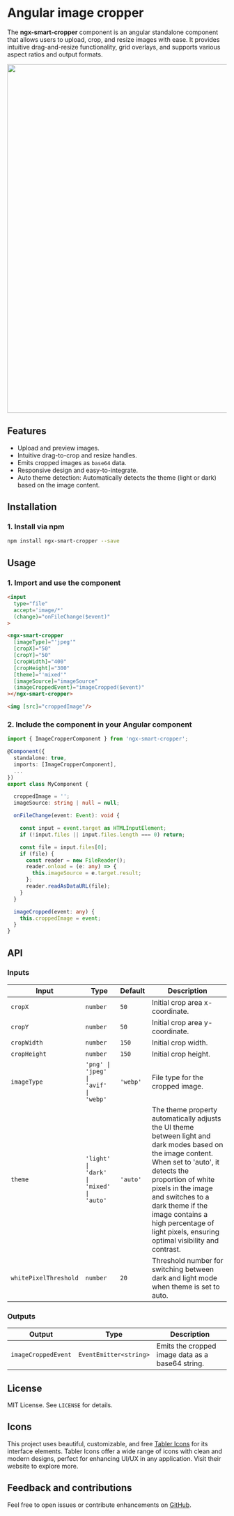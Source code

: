 #  Angular image cropper

The **ngx-smart-cropper** component is an angular standalone component that allows users to upload, crop, and resize images with ease. It provides intuitive drag-and-resize functionality, grid overlays, and supports various aspect ratios and output formats.

<img src="https://upsights.fra1.digitaloceanspaces.com/ngx-smart-cropper/assets/images/michele.png" width="800" >

## Features
- Upload and preview images.
- Intuitive drag-to-crop and resize handles.
- Emits cropped images as `base64` data.
- Responsive design and easy-to-integrate.
- Auto theme detection: Automatically detects the theme (light or dark) based on the image content.


## Installation

### 1. Install via npm
```bash
npm install ngx-smart-cropper --save
```


## Usage

### 1. Import and use the component

```html
<input 
  type="file" 
  accept='image/*' 
  (change)="onFileChange($event)"
>

<ngx-smart-cropper
  [imageType]="'jpeg'"
  [cropX]="50"
  [cropY]="50"
  [cropWidth]="400"
  [cropHeight]="300"
  [theme]="'mixed'"
  [imageSource]="imageSource"
  (imageCroppedEvent)="imageCropped($event)"
></ngx-smart-cropper>

<img [src]="croppedImage"/>
```

### 2. Include the component in your Angular component

```typescript
import { ImageCropperComponent } from 'ngx-smart-cropper';

@Component({
  standalone: true,
  imports: [ImageCropperComponent],
  ...
})
export class MyComponent {

  croppedImage = '';
  imageSource: string | null = null;

  onFileChange(event: Event): void {

    const input = event.target as HTMLInputElement;
    if (!input.files || input.files.length === 0) return;

    const file = input.files[0];
    if (file) {
      const reader = new FileReader();
      reader.onload = (e: any) => {
        this.imageSource = e.target.result;
      };
      reader.readAsDataURL(file);
    }
  }

  imageCropped(event: any) {
    this.croppedImage = event;
  }
}
```


## API

### Inputs

| Input               | Type               | Default | Description                                              |
|---------------------|-------------------------|---------|----------------------------------------------------------|
| `cropX`             | `number`                | `50`    | Initial crop area x-coordinate.                          |
| `cropY`             | `number`                | `50`    | Initial crop area y-coordinate.                          |
| `cropWidth`         | `number`                | `150`   | Initial crop width.                                      |
| `cropHeight`        | `number`                | `150`   | Initial crop height.                                     |
| `imageType`         | `'png' \| 'jpeg'  \| 'avif' \| 'webp' ` | `'webp'`   | File type for the cropped image.                       |
| `theme`         | `'light' \| 'dark' \| 'mixed' \| 'auto'` | `'auto'`   | The theme property automatically adjusts the UI theme between light and dark modes based on the image content. When set to 'auto', it detects the proportion of white pixels in the image and switches to a dark theme if the image contains a high percentage of light pixels, ensuring optimal visibility and contrast.                      |
| `whitePixelThreshold`        | `number`           | `20`   | Threshold number for switching between dark and light mode when theme is set to auto.                                     |

### Outputs

| Output               | Type                 | Description                                     |
|----------------------|----------------------|-------------------------------------------------|
| `imageCroppedEvent`  | `EventEmitter<string>` | Emits the cropped image data as a base64 string. |


## License
MIT License. See `LICENSE` for details.

## Icons
This project uses beautiful, customizable, and free [Tabler Icons](https://tabler.io/icons) for its interface elements. Tabler Icons offer a wide range of icons with clean and modern designs, perfect for enhancing UI/UX in any application. Visit their website to explore more.


## Feedback and contributions
Feel free to open issues or contribute enhancements on [GitHub](https://github.com/kurti-vdb/ngx-smart-cropper).


